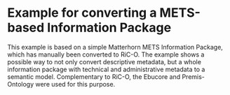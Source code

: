 # Example for converting a METS-based Information Package

This example is based on a simple Matterhorn METS Information Package, which has manually been converted to RiC-O. The example shows a possible way to not only convert descriptive metadata, but a whole information package with technical and administrative metadata to a semantic model. Complementary to RiC-O, the Ebucore and Premis-Ontology were used for this purpose.
